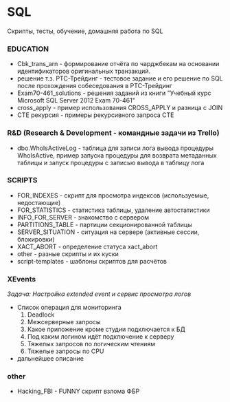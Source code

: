 # SQL
Скрипты, тесты, обучение, домашняя работа по SQL

### EDUCATION  
- Cbk_trans_arn - формирование отчёта по чарджбекам на основании идентификаторов оригинальных транзакций.
- решение т.з. РТС-Трейдинг - тестовое задание и его решение по SQL после прохождения собеседования в РТС-Трейдинг
- Exam70-461_solutions - решения заданий из книги "Учебный курс Microsoft SQL Server 2012 Exam 70-461"
- cross_apply - пример использования CROSS_APPLY и разница с JOIN
- CTE рекурсия - примеры рекурсивного запроса CTE

### R&D (Research & Development - командные задачи из Trello)
- dbo.WhoIsActiveLog - таблица для записи лога вывода процедуры WhoIsActive, пример запуска процедуры для возврата метаданных таблицы и запуск процедуры с записью вывода в таблицу лога

### SCRIPTS
- FOR_INDEXES - скрипт для просмотра индексов (используемые, недостающие)
- FOR_STATISTICS - статистика таблицы, удаление автостатистики
- INFO_FOR_SERVER - знакомство с сервером
- PARTITIONS_TABLE - партиции секционированной таблицы
- SERVER_SITUATION - ситуация на сервере (активные сессии, блокировки)
- XACT_ABORT - определение статуса xact_abort
- other - разные скрипты и их куски
- script-templates - шаблоны скриптов для расчётов

### XEvents
_Задача: Настройка extended event и сервис просмотра логов_  
- Список операция для мониторинга
    1. Deadlock
    2. Межсерверные запросы
    3. Какое приложение кроме студии подключается к БД
    4. Под каким логином идёт подключение к серверу
    5. Тяжелых запросов по логическим чтениям
    6. Тяжелые запросы по CPU
- дальнейшее описание

### other
- Hacking_FBI - FUNNY скрипт взлома ФБР